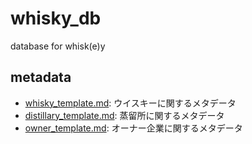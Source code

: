 # whisky_db
database for whisk(e)y

## metadata
- [whisky_template.md](docs/whisky_template.md): ウイスキーに関するメタデータ
- [distillary_template.md](docs/distillary_template.md): 蒸留所に関するメタデータ
- [owner_template.md](docs/owner_template.md): オーナー企業に関するメタデータ
